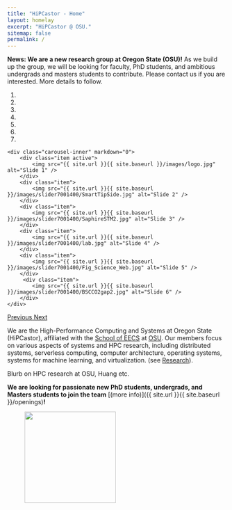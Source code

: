 ```yaml
---
title: "HiPCastor - Home"
layout: homelay
excerpt: "HiPCastor @ OSU."
sitemap: false
permalink: /
---
```


**News: We are a new research group at Oregon State (OSU)!** As we build up the group,
we will be looking for faculty, PhD students, and ambitious undergrads and masters students
to contribute. Please contact us if you are interested. 
More details to follow.


<div markdown="0" id="carousel" class="carousel slide" data-ride="carousel" data-interval="4000" data-pause="hover" >
    <!-- Menu -->
    <ol class="carousel-indicators">
        <li data-target="#carousel" data-slide-to="0" class="active"></li>
        <li data-target="#carousel" data-slide-to="1"></li>
        <li data-target="#carousel" data-slide-to="2"></li>
        <li data-target="#carousel" data-slide-to="3"></li>
        <li data-target="#carousel" data-slide-to="4"></li>
        <li data-target="#carousel" data-slide-to="5"></li>
        <li data-target="#carousel" data-slide-to="6"></li>
    </ol>

<!-- Items -->
    <div class="carousel-inner" markdown="0">
        <div class="item active">
            <img src="{{ site.url }}{{ site.baseurl }}/images/logo.jpg" alt="Slide 1" />
        </div>
        <div class="item">
            <img src="{{ site.url }}{{ site.baseurl }}/images/slider7001400/SmartTipSide.jpg" alt="Slide 2" />
        </div>
        <div class="item">
            <img src="{{ site.url }}{{ site.baseurl }}/images/slider7001400/SaphireSTM2.jpg" alt="Slide 3" />
        </div>
        <div class="item">
            <img src="{{ site.url }}{{ site.baseurl }}/images/slider7001400/lab.jpg" alt="Slide 4" />
        </div>
        <div class="item">
            <img src="{{ site.url }}{{ site.baseurl }}/images/slider7001400/Fig_Science_Web.jpg" alt="Slide 5" />
        </div>       
         <div class="item">
            <img src="{{ site.url }}{{ site.baseurl }}/images/slider7001400/BSCCO2gap2.jpg" alt="Slide 6" />
        </div>
    </div>

  <a class="left carousel-control" href="#carousel" role="button" data-slide="prev">
    <span class="glyphicon glyphicon-chevron-left" aria-hidden="true"></span>
    <span class="sr-only">Previous</span>
  </a>
  <a class="right carousel-control" href="#carousel" role="button" data-slide="next">
    <span class="glyphicon glyphicon-chevron-right" aria-hidden="true"></span>
    <span class="sr-only">Next</span>
  </a>
</div>


We are the High-Performance Computing and Systems at Oregon State (HiPCastor), affiliated
with the [School of EECS](https://engineering.oregonstate.edu/EECS) at [OSU](https://oregonstate.edu). 
Our members focus on various aspects of systems and HPC research, including
distributed systems, serverless computing, computer architecture, operating systems,
systems for machine learning, and virtualization. (see
[Research](research)). 


Blurb on HPC research at OSU, Huang etc.


 **We are  looking for passionate new PhD students, undergrads, and Masters students to join the team** [(more info)]({{ site.url }}{{ site.baseurl }}/openings)**!**


<figure class="fourth">
  <img src="{{ site.url }}{{ site.baseurl }}/images/logopic/osu-logo.jpg" style="width: 210px">
</figure>
